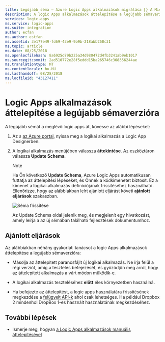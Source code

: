 ```yaml
---
title: Legújabb séma – Azure Logic Apps alkalmazások migrálása |} A Microsoft Docs
description: A logic Apps alkalmazások áttelepítése a legújabb sémaverzióra
services: logic-apps
ms.service: logic-apps
ms.suite: integration
author: ecfan
ms.author: estfan
ms.assetid: 3e177e49-fd69-43e9-9b9b-218abb250c31
ms.topic: article
ms.date: 08/25/2018
ms.openlocfilehash: 8a6925d79b225a34d980472d4fb3241ab9eb1017
ms.sourcegitcommit: 2ad510772e28f5eddd15ba265746c368356244ae
ms.translationtype: MT
ms.contentlocale: hu-HU
ms.lasthandoff: 08/28/2018
ms.locfileid: "43127411"
---
```

# <a name="migrate-logic-apps-to-latest-schema-version"></a>Logic Apps alkalmazások áttelepítése a legújabb sémaverzióra

A legújabb sémát a meglévő logic apps át, kövesse az alábbi lépéseket: 

1. Az a [az Azure portal](https://portal.azure.com), nyissa meg a logikai alkalmazás a Logic App Designerben.

2. A logikai alkalmazás menüjében válassza **áttekintése**. Az eszköztáron válassza **Update Schema**.

   > [!NOTE]
   > Ha Ön következő **Update Schema**, Azure Logic Apps automatikusan futtatja az áttelepítési lépéseket, és Önnek a kódkimenetet biztosít. Ez a kimenet a logikai alkalmazás definíciójának frissítéséhez használható. Ellenőrizze, hogy az alábbiakban leírt ajánlott eljárást követi **ajánlott eljárások** szakaszban.

   ![Séma frissítése](./media/connectors-schema-migration/update-schema.png)

   Az Update Schema oldal jelenik meg, és megjelenít egy hivatkozást, amely leírja a az új sémában található fejlesztések dokumentumhoz.

## <a name="best-practices"></a>Ajánlott eljárások

Az alábbiakban néhány gyakorlati tanácsot a logic Apps alkalmazások áttelepítése a legújabb sémaverzióra:

* Másolja az áttelepített parancsfájlt új logikai alkalmazás. Ne írja felül a régi verziót, amíg a tesztelés befejezését, és győződjön meg arról, hogy az áttelepített alkalmazás a várt módon működik-e.

* A logikai alkalmazás teszteléséhez **előtt** éles környezetben használná.

* Ha befejezte az áttelepítést, a logic apps használatára frissítésének megkezdése a [felügyelt API-k](../connectors/apis-list.md) ahol csak lehetséges. Ha például Dropbox 2 mindenhol DropBox 1-es használt használatának megkezdéséhez.

## <a name="next-steps"></a>További lépések

* Ismerje meg, hogyan [a Logic Apps alkalmazások manuális áttelepítésével](../logic-apps/logic-apps-schema-2015-08-01.md)
